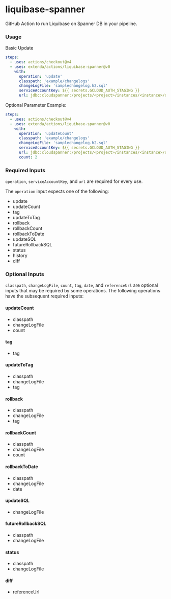 # liquibase-spanner

GitHub Action to run Liquibase on Spanner DB in your pipeline.

### Usage

Basic Update

```yaml
steps:
  - uses: actions/checkout@v4
  - uses: extenda/actions/liquibase-spanner@v0
    with:
      operation: 'update'
      classpath: 'example/changelogs'
      changeLogFile: 'samplechangelog.h2.sql'
      serviceAccountKey: ${{ secrets.GCLOUD_AUTH_STAGING }}
      url: jdbc:cloudspanner:/projects/<project>/instances/<instance>/databases/<database>
```

Optional Parameter Example:

```yaml
steps:
  - uses: actions/checkout@v4
  - uses: extenda/actions/liquibase-spanner@v0
    with:
      operation: 'updateCount'
      classpath: 'example/changelogs'
      changeLogFile: 'samplechangelog.h2.sql'
      serviceAccountKey: ${{ secrets.GCLOUD_AUTH_STAGING }}
      url: jdbc:cloudspanner:/projects/<project>/instances/<instance>/databases/<database>
      count: 2
```

### Required Inputs

`operation`, `serviceAccountKey`, and `url` are required for every use.

The `operation` input expects one of the following:

- update
- updateCount
- tag
- updateToTag
- rollback
- rollbackCount
- rollbackToDate
- updateSQL
- futureRollbackSQL
- status
- history
- diff

### Optional Inputs

`classpath`, `changeLogFile`, `count`, `tag`, `date`, and `referenceUrl` are optional inputs that may be required by
some operations. The following operations have the subsequent required inputs:

#### updateCount

- classpath
- changeLogFile
- count

#### tag

- tag

#### updateToTag

- classpath
- changeLogFile
- tag

#### rollback

- classpath
- changeLogFile
- tag

#### rollbackCount

- classpath
- changeLogFile
- count

#### rollbackToDate

- classpath
- changeLogFile
- date

#### updateSQL

- changeLogFile

#### futureRollbackSQL

- classpath
- changeLogFile

#### status

- classpath
- changeLogFile

#### diff

- referenceUrl
